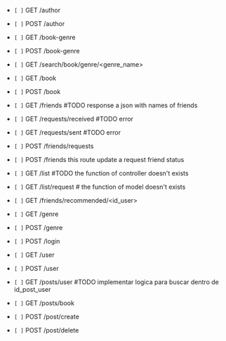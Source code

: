 - `[ ]` GET /author

- `[ ]` POST /author

- `[ ]` GET /book-genre

- `[ ]` POST /book-genre

- `[ ]` GET /search/book/genre/<genre_name>

- `[ ]` GET /book

- `[ ]` POST /book

- `[ ]` GET /friends #TODO response a json with names of friends

- `[ ]` GET /requests/received #TODO error

- `[ ]` GET /requests/sent #TODO error

- `[ ]` POST /friends/requests

- `[ ]` POST /friends this route update a request friend status

- `[ ]` GET /list #TODO the function of controller doesn't exists

- `[ ]` GET /list/request # the function of model doesn't exists

- `[ ]` GET /friends/recommended/<id_user>

- `[ ]` GET /genre

- `[ ]` POST /genre

- `[ ]` POST /login

- `[ ]` GET /user

- `[ ]` POST /user

- `[ ]` GET /posts/user #TODO implementar logica para buscar dentro de id_post_user

- `[ ]` GET /posts/book

- `[ ]` POST /post/create

- `[ ]` POST /post/delete

